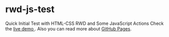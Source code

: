 # rwd-js-test
Quick Initial Test with HTML-CSS RWD and Some JavaScript Actions
Check the [live demo ](https://pages.github.com/).
Also you can read more about [GitHub Pages](https://pages.github.com/).
